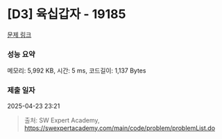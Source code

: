 # [D3] 육십갑자 - 19185 

[문제 링크](https://swexpertacademy.com/main/code/problem/problemDetail.do?contestProbId=AYzIZNkq-v4DFAQ9) 

### 성능 요약

메모리: 5,992 KB, 시간: 5 ms, 코드길이: 1,137 Bytes

### 제출 일자

2025-04-23 23:21



> 출처: SW Expert Academy, https://swexpertacademy.com/main/code/problem/problemList.do